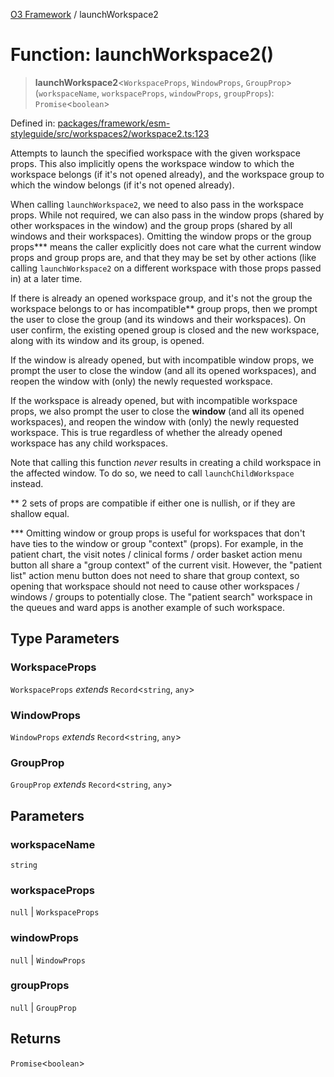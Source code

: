 [O3 Framework](../API.md) / launchWorkspace2

# Function: launchWorkspace2()

> **launchWorkspace2**\<`WorkspaceProps`, `WindowProps`, `GroupProp`\>(`workspaceName`, `workspaceProps`, `windowProps`, `groupProps`): `Promise`\<`boolean`\>

Defined in: [packages/framework/esm-styleguide/src/workspaces2/workspace2.ts:123](https://github.com/openmrs/openmrs-esm-core/blob/main/packages/framework/esm-styleguide/src/workspaces2/workspace2.ts#L123)

Attempts to launch the specified workspace with the given workspace props. This also implicitly opens
the workspace window to which the workspace belongs (if it's not opened already),
and the workspace group to which the window belongs (if it's not opened already).

When calling `launchWorkspace2`, we need to also pass in the workspace props. While not required,
we can also pass in the window props (shared by other workspaces in the window) and the group props
(shared by all windows and their workspaces). Omitting the window props or the group props*** means the caller
explicitly does not care what the current window props and group props are, and that they may be set
by other actions (like calling `launchWorkspace2` on a different workspace with those props passed in)
at a later time.

If there is already an opened workspace group, and it's not the group the workspace belongs to
or has incompatible** group props, then we prompt the user to close the group (and its windows and their workspaces).
On user confirm, the existing opened group is closed and the new workspace, along with its window and its group,
is opened.

If the window is already opened, but with incompatible window props, we prompt the user to close
the window (and all its opened workspaces), and reopen the window with (only) the newly requested workspace.

If the workspace is already opened, but with incompatible workspace props, we also prompt the user to close
the **window** (and all its opened workspaces), and reopen the window with (only) the newly requested workspace.
This is true regardless of whether the already opened workspace has any child workspaces.

Note that calling this function *never* results in creating a child workspace in the affected window.
To do so, we need to call `launchChildWorkspace` instead.

** 2 sets of props are compatible if either one is nullish, or if they are shallow equal.

*** Omitting window or group props is useful for workspaces that don't have ties to the window or group "context" (props).
For example, in the patient chart, the visit notes / clinical forms / order basket action menu button all share
a "group context" of the current visit. However, the "patient list" action menu button does not need to share that group
context, so opening that workspace should not need to cause other workspaces / windows / groups to potentially close.
The "patient search" workspace in the queues and ward apps is another example of such workspace.

## Type Parameters

### WorkspaceProps

`WorkspaceProps` *extends* `Record`\<`string`, `any`\>

### WindowProps

`WindowProps` *extends* `Record`\<`string`, `any`\>

### GroupProp

`GroupProp` *extends* `Record`\<`string`, `any`\>

## Parameters

### workspaceName

`string`

### workspaceProps

`null` | `WorkspaceProps`

### windowProps

`null` | `WindowProps`

### groupProps

`null` | `GroupProp`

## Returns

`Promise`\<`boolean`\>
